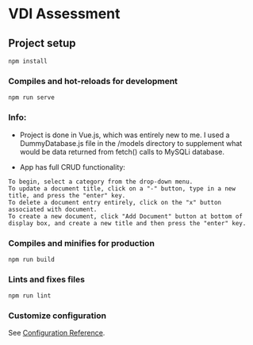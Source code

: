 # VDI Assessment

## Project setup
```
npm install
```

### Compiles and hot-reloads for development
```
npm run serve
```


###  Info:

* Project is done in Vue.js, which was entirely new to me.  I used a DummyDatabase.js file in the /models directory to supplement what would be data returned from fetch() calls to MySQLi database. 

* App has full CRUD functionality:  
```
To begin, select a category from the drop-down menu.
To update a document title, click on a "-" button, type in a new title, and press the "enter" key.
To delete a document entry entirely, click on the "x" button associated with document.
To create a new document, click "Add Document" button at bottom of display box, and create a new title and then press the "enter" key.
```





### Compiles and minifies for production
```
npm run build
```

### Lints and fixes files
```
npm run lint
```

### Customize configuration
See [Configuration Reference](https://cli.vuejs.org/config/).
